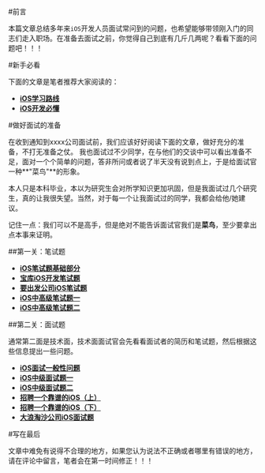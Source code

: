 
#前言

本篇文章总结多年来`iOS`开发人员面试常问到的问题，也希望能够带领刚入门的同志们走入职场。在准备去面试之前，你觉得自己到底有几斤几两呢？看看下面的问题吧！！！

#新手必看

下面的文章是笔者推荐大家阅读的：

* **[iOS学习路线](http://www.henishuo.com/ios-study-route/)**
* **[iOS开发必懂](http://www.henishuo.com/ios-develop-must-know/)**

#做好面试的准备

在收到通知到xxxx公司面试前，我们应该好好阅读下面的文章，做好充分的准备，不打无准备之仗。
我也面试过不少同学，在与他们的交谈中可以看出准备不足，面对一个个简单的问题，答非所问或者说了半天没有说到点上，于是给面试官一种**"菜鸟"**的形象。

本人只是本科毕业，本以为研究生会对所学知识更加巩固，但是我面试过几个研究生，真的让我很失望。当然，对于每一个让我面试过的同学，我都会给他/她建议。

记住一点：我们可以不是高手，但是绝对不能告诉面试官我们是**菜鸟**，至少要拿出点本事来证明。

##第一关：笔试题


* **[iOS笔试题基础部分](http://www.henishuo.com/ios-base-writing-in-test/)**
* **[宝库iOS开发笔试题](http://www.henishuo.com/ios-baoku-interview-questions/)**
* **[要出发公司iOS笔试题](http://www.henishuo.com/ios-needgo-interview/)**
* **[iOS中高级笔试题一](http://www.henishuo.com/ios-middle-interview-one/)**
* **[iOS中高级笔试题二](http://www.henishuo.com/ios-middle-hight-interview-two/)**

##第二关：面试题

通常第二面是技术面，技术面面试官会先看看面试者的简历和笔试题，然后根据这些信息提出一些问题。

* **[iOS面试一般性问题](http://www.henishuo.com/ios-interview-common-question/)**
* **[iOS中级面试题一](http://www.henishuo.com/ios-middle-interview-questions-one/)**
* **[iOS中级面试题二](http://www.henishuo.com/ios-interview-middle-two/)**
* **[招聘一个靠谱的iOS（上）](http://www.henishuo.com/interview-part-one/)**
* **[招聘一个靠谱的iOS（下）](http://www.henishuo.com/ios-interview-part-two/)**
* **[大浪淘沙公司iOS面试题](http://www.henishuo.com/ios-dalataosha-interview/)**


#写在最后

文章中难免有说得不合理的地方，如果您认为说法不正确或者哪里有错误的地方，请在评论中留言，笔者会在第一时间修正！！！

